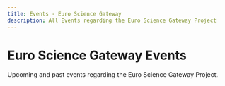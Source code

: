 ```yaml
---
title: Events - Euro Science Gateway
description: All Events regarding the Euro Science Gateway Project
---
```


# Euro Science Gateway Events

Upcoming and past events regarding the Euro Science Gateway Project.
